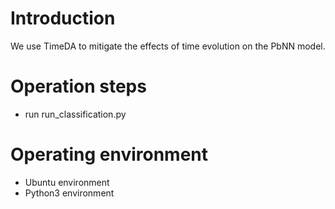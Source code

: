 # Introduction
We use TimeDA to mitigate the effects of time evolution on the PbNN model.

# Operation steps
- run run_classification.py

# Operating environment
- Ubuntu environment
- Python3 environment
